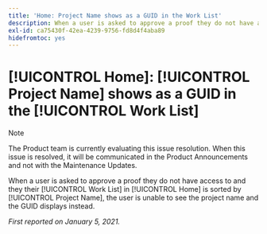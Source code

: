 ```yaml
---
title: 'Home: Project Name shows as a GUID in the Work List'
description: When a user is asked to approve a proof they do not have access to and they their Work List in [!UICONTROL Home] is sorted by Project Name, the user is unable to see the project name and the GUID displays instead.
exl-id: ca75430f-42ea-4239-9756-fd8d4f4aba89
hidefromtoc: yes
---
```

# [!UICONTROL Home]: [!UICONTROL Project Name] shows as a GUID in the [!UICONTROL Work List]

<!--Article created by request-->

>[!NOTE]
>
>The Product team is currently evaluating this issue resolution. When this issue is resolved, it will be communicated in the Product Announcements and not with the Maintenance Updates.

When a user is asked to approve a proof they do not have access to and they their [!UICONTROL Work List] in [!UICONTROL Home] is sorted by [!UICONTROL Project Name], the user is unable to see the project name and the GUID displays instead.

_First reported on January 5, 2021._
